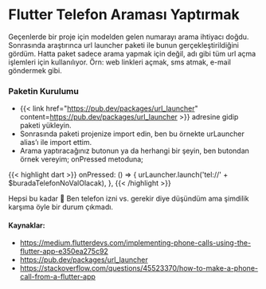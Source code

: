 # Flutter Telefon Araması Yaptırmak


Geçenlerde bir proje için modelden gelen numarayı arama ihtiyacı doğdu. Sonrasında araştırınca url launcher paketi ile bunun gerçekleştirildiğini gördüm.
Hatta paket sadece arama yapmak için değil, adı gibi tüm url açma işlemleri için kullanılıyor. Örn: web linkleri açmak, sms atmak, e-mail göndermek gibi.
<!--more-->

### Paketin Kurulumu

* {{< link href="https://pub.dev/packages/url_launcher" content=https://pub.dev/packages/url_launcher >}} adresine gidip paketi yükleyin.
* Sonrasında paketi projenize import edin, ben bu örnekte urLauncher alias’ı ile import ettim.
* Arama yaptıracağınız butonun ya da herhangi bir şeyin, ben butondan örnek vereyim; onPressed metoduna;

{{< highlight dart >}}
onPressed: () => {
    urLauncher.launch('tel://' + $buradaTelefonNoValOlacak),
},
{{< /highlight >}}

Hepsi bu kadar 🙂 Ben telefon izni vs. gerekir diye düşündüm ama şimdilik karşıma öyle bir durum çıkmadı.

#### Kaynaklar:
* https://medium.flutterdevs.com/implementing-phone-calls-using-the-flutter-app-e350ea275c92
* https://pub.dev/packages/url_launcher
* https://stackoverflow.com/questions/45523370/how-to-make-a-phone-call-from-a-flutter-app

